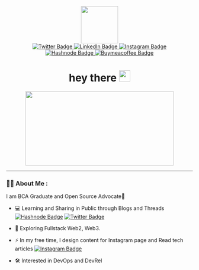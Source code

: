 <div id="header" align="center">
  <img src="https://media.giphy.com/media/3oKIPnAiaMCws8nOsE/giphy.gif" width="100">
  
  <div id="badges">
    <a href="https://www.twitter.com/code_shubh" target="_blank">
      <img src="https://img.shields.io/badge/Twitter-red?style=for-the-badge&logo=twitter&logoColor=white" alt="Twitter Badge"/>
    </a>
    <a href="https://www.linkedin.com/in/shubhsharma19/" target="_blank">
      <img src="https://img.shields.io/badge/LinkedIn-blue?style=for-the-badge&logo=linkedin&logoColor=white" alt="LinkedIn Badge"/>
    </a>
    <a href="https://www.instagram.com/code.shubh" target="_blank">
      <img src="https://img.shields.io/badge/Instagram-purple?style=for-the-badge&logo=instagram&logoColor=white" alt="Instagram Badge"/>
    </a>
    <br>
     <a href="https://shubhsharma19.hashnode.dev" target="_blank">
      <img src="https://img.shields.io/badge/hashnode-royalblue?style=for-the-badge&logo=hashnode&logoColor=white" alt="Hashnode Badge"/>
    </a>
    <a href="https://www.buymeacoffee.com/shubhsharma19" target="_blank">
      <img src="https://img.shields.io/badge/BuyMeACoffee-orange?style=for-the-badge&logo=buymeacoffee&logoColor=white" alt="Buymeacoffee Badge"/>
    </a>
  </div>
  
  <div> 
    <img src="https://komarev.com/ghpvc/?username=shubhsharma19&style=flat-square&color=blue" alt=""/>
  </div>
  
  <h1>
  hey there
  <img src="https://media.giphy.com/media/hvRJCLFzcasrR4ia7z/giphy.gif" width="30px"/>
  </h1>
</div>

<div id="Bannergif" align="center">
  <img src="https://media.giphy.com/media/13HgwGsXF0aiGY/giphy.gif" width="400" height="200"/>
  
  ---
</div>

<div id= "Intro" align="left">
   
### :man_technologist: About Me :
  I am BCA Graduate and Open Source Advocate🥑
 
- 💻 Learning and Sharing in Public through Blogs and Threads [![Hashnode Badge](https://img.shields.io/badge/-Hashnode-royalblue?style=flat&logo=Hashnode&logoColor=white)](https://shubhsharma19.hashnode.dev)   [![Twitter Badge](https://img.shields.io/badge/-Twitter-blue?style=flat&logo=Hashnode&logoColor=white)](https://twitter.com/code_shubh)

- 🌱 Exploring Fullstack Web2, Web3. 

- ⚡ In my free time, I design content for Instagram page and Read tech articles [![Instagram Badge](https://img.shields.io/badge/-Instagram-purple?style=flat&logo=Hashnode&logoColor=white)](https://instagram.com/code.shubh)
  
- 🛠️ Interested in DevOps and DevRel


